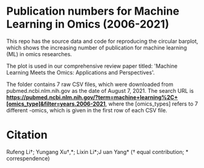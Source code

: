 # Publication numbers for Machine Learning in Omics (2006-2021)

This repo has the source data and code for reproducing the circular barplot, which shows the increasing number of publication for machine learning (ML) in omics researches.

The plot is used in our comprehensive review paper titled: 'Machine Learning Meets the Omics: Applications and Perspectives'.

The folder contains 7 raw CSV files, which were downloaded from pubmed.ncbi.nlm.nih.gov as the date of August 7, 2021. The search URL is **https://pubmed.ncbi.nlm.nih.gov/?term=machine+learning%2C+[omics_type]&filter=years.2006-2021**, where the [omics_types] refers to 7 different -omics, which is given in the first row of each CSV file.

# Citation
Rufeng Li†; Yungang Xu†,\*; Lixin Li\*;J uan Yang\* († equal contribution; \* correspendence)

